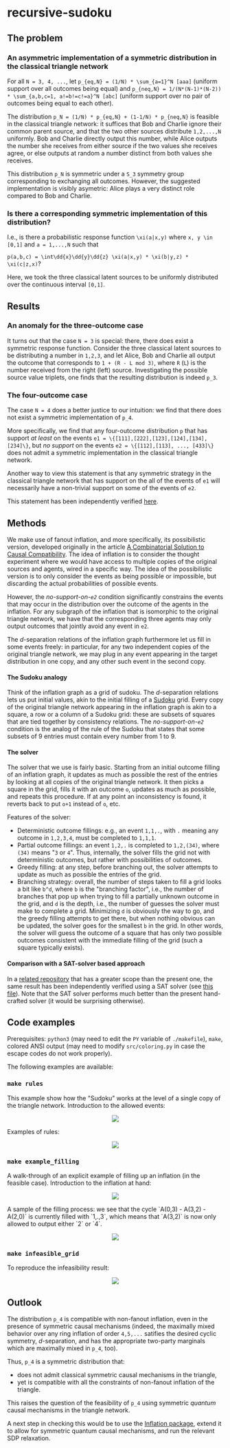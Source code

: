 # recursive-sudoku

## The problem

### An asymmetric implementation of a symmetric distribution in the classical triangle network

For all `N = 3, 4, ...`, 
let `p_{eq,N} = (1/N) * \sum_{a=1}^N [aaa]` (uniform support over all outcomes
being equal) 
and `p_{neq,N} = 1/(N*(N-1)*(N-2)) * \sum_{a,b,c=1, a!=b!=c!=a}^N [abc]` 
(uniform support over no pair of outcomes being equal to each other).

The distribution `p_N = (1/N) * p_{eq,N} + (1-1/N) * p_{neq,N}` is feasible in
the classical triangle network: 
it suffices that Bob and Charlie ignore their common parent source, and that 
the two other sources distribute `1,2,...,N` uniformly. 
Bob and Charlie directly output this number, while Alice outputs the number
she receives from either source if the two values she receives agree, or else
outputs at random a number distinct from both values she receives.

This distribution `p_N` is symmetric under a `S_3` symmetry group corresponding
to exchanging all outcomes. 
However, the suggested implementation is visibly asymetric: Alice plays a very
distinct role compared to Bob and Charlie.

### Is there a corresponding symmetric implementation of this distribution?

I.e., is there a probabilistic response function `\xi(a|x,y)` where
`x, y \in [0,1]` and `a = 1,...,N` such that

`p(a,b,c) = \int\dd{x}\dd{y}\dd{z} \xi(a|x,y) * \xi(b|y,z) * \xi(c|z,x)`?

Here, we took the three classical latent sources to be uniformly distributed
over the continuous interval `[0,1]`.

## Results

### An anomaly for the three-outcome case

It turns out that the case `N = 3` is special: there, there does exist a
symmetric response function. 
Consider the three classical latent sources to be distributing a number
in `1,2,3`, and let Alice, Bob and Charlie all output the outcome that 
corresponds to `1 + (R - L mod 3)`, where `R` (`L`) is the number received
from the right (left) source. Investigating the possible source value triplets,
one finds that the resulting distribution is indeed `p_3`.

### The four-outcome case

The case `N = 4` does a better justice to our intuition: we find that there
does not exist a symmetric implementation of `p_4`.

More specifically, we find that any four-outcome distribution `p` that has
support *at least* on the events
`e1 = \{[111],[222],[123],[124],[134], [234]\}`, but *no support* on the events
`e2 = \{[112],[113], ..., [433]\}` does not admit a symmetric implementation in
the classical triangle network.

Another way to view this statement is that any symmetric strategy in the
classical triangle network that has support on the all of the events of `e1`
will necessarily have a non-trivial support on some of the events of `e2`.

This statement has been independently verified 
[here](https://github.com/eliewolfe/mDAG-analysis/blob/main/supports_with_causal_sym.py).

## Methods

We make use of fanout inflation, and more specifically, its possibilistic
version, developed originally in the article 
[A Combinatorial Solution to Causal Compatibility](https://doi.org/10.1515/jci-2019-0013).
The idea of inflation is to consider the thought experiment where we would
have access to multiple copies of the original sources and agents, wired in a
specific way.
The idea of the possibilistic version is to only consider the events as
being possible or impossible, but discarding the actual probabilities of
possible events.

However, the *no-support-on-`e2`* condition significantly constrains the events
that may occur in the distribution over the outcome of the agents in the
inflation. For any subgraph of the inflation that is isomorphic to the original
triangle network, we have that the corresponding three agents may only output
outcomes that jointly avoid any event in `e2`.

The *d*-separation relations of the inflation graph furthermore let us fill in
some events freely: in particular, for any two independent copies of the
original triangle network, we may plug in any event appearing in the target
distribution in one copy, and any other such event in the second copy.

#### The Sudoku analogy

Think of the inflation graph as a grid of sudoku. 
The *d*-separation relations lets us put initial values, akin to the initial
filling of a [Sudoku](https://en.wikipedia.org/wiki/Sudoku) grid.
Every copy of the original triangle network appearing in the inflation graph
is akin to a square, a row or a column of a Sudoku grid: these are subsets of
squares that are tied together by consistency relations.
The *no-support-on-`e2`* condition is the analog of the rule of the Sudoku that
states that some subsets of 9 entries must contain every number from 1 to 9.

#### The solver

The solver that we use is fairly basic. Starting from an initial outcome
filling of an inflation graph, it updates as much as possible the rest of the
entries by looking at all copies of the original triangle network. It then
picks a square in the grid, fills it with an outcome `o`, updates as much as
possible, and repeats this procedure.
If at any point an inconsistency is found, it reverts back to put `o+1`
instead of `o`, etc.

Features of the solver:

- Deterministic outcome fillings: e.g., an event `1,1,.`, with `.` meaning any
outcome in `1,2,3,4`, must be completed to `1,1,1`.
- Partial outcome fillings: an event `1,2,.` is completed to `1,2,(34)`, where
`(34)` means "`3` or `4`". Thus, internally, the solver fills the grid not with
deterministic outcomes, but rather with possibilities of outcomes.
- Greedy filling: at any step, before branching out, the solver attempts to
update as much as possible the entries of the grid.
- Branching strategy: overall, the number of steps taken to fill a grid looks
a bit like `b^d`, where `b` is the "branching factor", i.e., the number of
branches that pop up when trying to fill a partially unknown outcome in the
grid, and  `d` is the depth, i.e., the number of guesses the solver must make
to complete a grid. Minimizing `d` is obviously the way to go, and the greedy
filling attempts to get there, but when nothing obvious can be updated, the
solver goes for the smallest `b` in the grid. In other words, the solver will
guess the outcome of a square that has only two possible outcomes consistent
with the immediate filling of the grid (such a square typically exists).

#### Comparison with a SAT-solver based approach

In a [related repository](https://github.com/eliewolfe/mDAG-analysis) that
has a greater scope than the present one, the same result has been
independently verified using a SAT solver (see 
[this file](https://github.com/eliewolfe/mDAG-analysis/blob/main/supports_with_causal_sym.py)).
Note that the SAT solver performs much better than the present hand-crafted
solver (it would be surprising otherwise).

## Code examples

Prerequisites: `python3` (may need to edit the `PY` variable of `./makefile`),
`make`, colored ANSI output (may need to modify `src/coloring.py` in case the
escape codes do not work properly).

The following examples are available:

### `make rules` 

This example show how the "Sudoku" works at the level of a single copy of the
triangle network.
Introduction to the allowed events:
<p align="center">
  <img src="https://github.com/seemann5/recursive-sudoku/blob/main/out/out_rules.png" />
</p>
Examples of rules:
<p align="center">
  <img src="https://github.com/seemann5/recursive-sudoku/blob/main/out/out_rules_2.png" />
</p>

### `make example_filling` 

A walk-through of an explicit example of filling up an inflation (in the feasible case).
Introduction to the inflation at hand:
<p align="center">
  <img src="https://github.com/seemann5/recursive-sudoku/blob/main/out/out_example_filling.png" />
</p>
A sample of the filling process: we see that the cycle
`A(0,3) - A(3,2) - A(2,0)` is currently filled with `1,.,3`, which means that
`A(3,2)` is now only allowed to output either `2` or `4`.
<p align="center">
  <img src="https://github.com/seemann5/recursive-sudoku/blob/main/out/out_example_filling_2.png" />
</p>

### `make infeasible_grid`

To reproduce the infeasibility result:
<p align="center">
  <img src="https://github.com/seemann5/recursive-sudoku/blob/main/out/out_infeasible_grid.png" />
</p>

## Outlook

The distribution `p_4` is compatible with non-fanout inflation, even in the
presence of symmetric causal mechanisms (indeed, the maximally mixed behavior
over any ring inflation of order `4,5,...` satifies the desired cyclic
symmetry, *d*-separation, and has the appropriate two-party marginals
which are maximally mixed in `p_4`, too).

Thus, `p_4` is a symmetric distribution that:
- does not admit classical symmetric causal mechanisms in the triangle,
- yet is compatible with all the constraints of non-fanout inflation of the 
triangle.

This raises the question of the feasibility of `p_4` using symmetric
*quantum* causal mechanisms in the triangle network.

A next step in checking this would be to use the
[Inflation package](https://github.com/ecboghiu/inflation), extend it to
allow for symmetric quantum causal mechanisms, and run the relevant SDP
relaxation.
